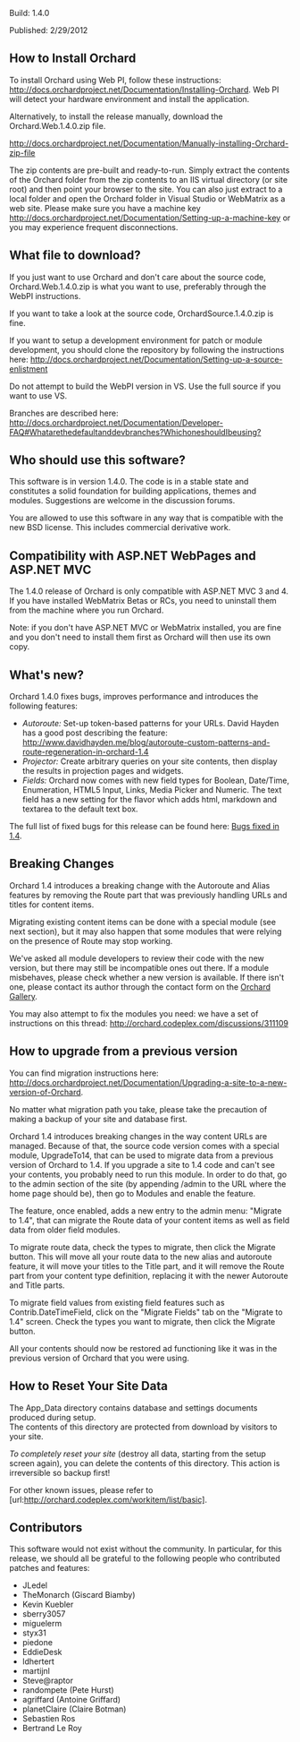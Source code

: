 Build: 1.4.0

Published: 2/29/2012

How to Install Orchard
----------------------

To install Orchard using Web PI, follow these instructions: <http://docs.orchardproject.net/Documentation/Installing-Orchard>. Web PI will detect your hardware environment and install the application.

Alternatively, to install the release manually, download the Orchard.Web.1.4.0.zip file.

<http://docs.orchardproject.net/Documentation/Manually-installing-Orchard-zip-file>

The zip contents are pre-built and ready-to-run. Simply extract the contents of the Orchard
folder from the zip contents to an IIS virtual directory (or site root) and then point your
browser to the site. You can also just extract to a local folder and open the Orchard
folder in Visual Studio or WebMatrix as a web site.
Please make sure you have a machine key
<http://docs.orchardproject.net/Documentation/Setting-up-a-machine-key>
or you may experience frequent disconnections.

What file to download?
----------------------

If you just want to use Orchard and don't care about the source code, Orchard.Web.1.4.0.zip
is what you want to use, preferably through the WebPI instructions.

If you want to take a look at the source code, OrchardSource.1.4.0.zip is fine.

If you want to setup a development environment for patch or module development,
you should clone the repository by following the instructions here:
<http://docs.orchardproject.net/Documentation/Setting-up-a-source-enlistment>

Do not attempt to build the WebPI version in VS. Use the full source if you want to use VS.

Branches are described here: <http://docs.orchardproject.net/Documentation/Developer-FAQ#Whatarethedefaultanddevbranches?WhichoneshouldIbeusing?>

Who should use this software?
-----------------------------

This software is in version 1.4.0. The code is in a stable state and constitutes
a solid foundation for building applications, themes and modules.
Suggestions are welcome in the discussion forums.

You are allowed to use this software in any way that is compatible with the new BSD license.
This includes commercial derivative work.

Compatibility with ASP.NET WebPages and ASP.NET MVC
---------------------------------------------------

The 1.4.0 release of Orchard is only compatible with ASP.NET MVC 3 and 4.
If you have installed WebMatrix Betas or RCs, you need to uninstall them from the
machine where you run Orchard.

Note: if you don't have ASP.NET MVC or WebMatrix installed, you are fine and you don't
need to install them first as Orchard will then use its own copy.

What's new?
-----------

Orchard 1.4.0 fixes bugs, improves performance and introduces the following features:

* *Autoroute:* Set-up token-based patterns for your URLs.
  David Hayden has a good post describing the feature: 
  <http://www.davidhayden.me/blog/autoroute-custom-patterns-and-route-regeneration-in-orchard-1.4>
* *Projector:* Create arbitrary queries on your site contents, then display the results in projection pages and widgets.
* *Fields:* Orchard now comes with new field types for Boolean, Date/Time, Enumeration, HTML5 Input,
  Links, Media Picker and Numeric. The text field has a new setting for the flavor which adds
  html, markdown and textarea to the default text box.

The full list of fixed bugs for this release can be found here:
[Bugs fixed in 1.4](http://orchard.codeplex.com/workitem/list/advanced?keyword=&status=Fixed|Closed&type=All&priority=All&release=Orchard%201.4&assignedTo=All&component=All&sortField=LastUpdatedDate&sortDirection=Descending&page=0).

Breaking Changes
----------------

Orchard 1.4 introduces a breaking change with the Autoroute and Alias features by removing
the Route part that was previously handling URLs and titles for content items.

Migrating existing content items can be done with a special module (see next section), but
it may also happen that some modules that were relying on the presence of Route may stop working.

We've asked all module developers to review their code with the new version, but there may
still be incompatible ones out there. If a module misbehaves, please check whether a new version
is available. If there isn't one, please contact its author through the contact form on the
[Orchard Gallery](http://gallery.orchardproject.net/).

You may also attempt to fix the modules you need: we have a set of instructions on this thread:
<http://orchard.codeplex.com/discussions/311109>

How to upgrade from a previous version
--------------------------------------

You can find migration instructions here: <http://docs.orchardproject.net/Documentation/Upgrading-a-site-to-a-new-version-of-Orchard>.

No matter what migration path you take, please take the precaution of making a backup of your
site and database first.

Orchard 1.4 introduces breaking changes in the way content URLs are managed. Because of that,
the source code version comes with a special module, UpgradeTo14, that can be used to migrate
data from a previous version of Orchard to 1.4. If you upgrade a site to 1.4 code and can't
see your contents, you probably need to run this module. In order to do that, go to the admin
section of the site (by appending /admin to the URL where the home page should be), then go
to Modules and enable the feature.

The feature, once enabled, adds a new entry to the admin menu: "Migrate to 1.4", that can
migrate the Route data of your content items as well as field data from older field modules.

To migrate route data, check the types to migrate, then click the Migrate button. This will
move all your route data to the new alias and autoroute feature, it will move your titles
to the Title part, and it will remove the Route part from your content type definition,
replacing it with the newer Autoroute and Title parts.

To migrate field values from existing field features such as Contrib.DateTimeField, click
on the "Migrate Fields" tab on the "Migrate to 1.4" screen. Check the types you want to
migrate, then click the Migrate button.

All your contents should now be restored ad functioning like it was in the previous version
of Orchard that you were using.

How to Reset Your Site Data
---------------------------

The App_Data directory contains database and settings documents produced during setup.  
The contents of this directory are protected from download by visitors to your site. 

*To completely reset your site* (destroy all data, starting from the setup screen again), 
you can delete the contents of this directory.  This action is irreversible so backup first!


For other known issues, please refer to [url:http://orchard.codeplex.com/workitem/list/basic].

Contributors
------------

This software would not exist without the community. In particular, for this release,
we should all be grateful to the following people who contributed patches and features:

* JLedel
* TheMonarch (Giscard Biamby)
* Kevin Kuebler
* sberry3057
* miguelerm
* styx31
* piedone
* EddieDesk
* ldhertert
* martijnl
* Steve@raptor
* randompete (Pete Hurst)
* agriffard (Antoine Griffard)
* planetClaire (Claire Botman)
* Sebastien Ros
* Bertrand Le Roy
